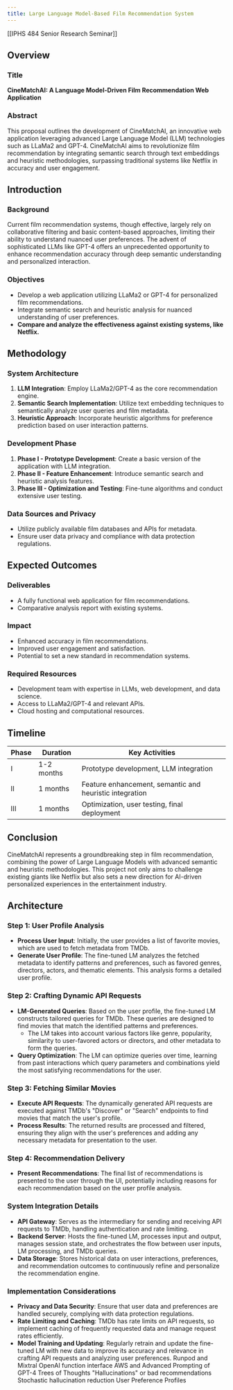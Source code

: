 ```yaml
---
title: Large Language Model-Based Film Recommendation System
---
```

[[IPHS 484 Senior Research Seminar]]
## Overview
### Title
**CineMatchAI: A Language Model-Driven Film Recommendation Web Application**
### Abstract
This proposal outlines the development of CineMatchAI, an innovative web application leveraging advanced Large Language Model (LLM) technologies such as LLaMa2 and GPT-4. CineMatchAI aims to revolutionize film recommendation by integrating semantic search through text embeddings and heuristic methodologies, surpassing traditional systems like Netflix in accuracy and user engagement.
## Introduction
### Background
Current film recommendation systems, though effective, largely rely on collaborative filtering and basic content-based approaches, limiting their ability to understand nuanced user preferences. The advent of sophisticated LLMs like GPT-4 offers an unprecedented opportunity to enhance recommendation accuracy through deep semantic understanding and personalized interaction.
### Objectives
- Develop a web application utilizing LLaMa2 or GPT-4 for personalized film recommendations.
- Integrate semantic search and heuristic analysis for nuanced understanding of user preferences.
- **Compare and analyze the effectiveness against existing systems, like Netflix.**
## Methodology
### System Architecture
1. **LLM Integration**: Employ LLaMa2/GPT-4 as the core recommendation engine.
2. **Semantic Search Implementation**: Utilize text embedding techniques to semantically analyze user queries and film metadata.
3. **Heuristic Approach**: Incorporate heuristic algorithms for preference prediction based on user interaction patterns.
### Development Phase
1. **Phase I - Prototype Development**: Create a basic version of the application with LLM integration.
2. **Phase II - Feature Enhancement**: Introduce semantic search and heuristic analysis features.
3. **Phase III - Optimization and Testing**: Fine-tune algorithms and conduct extensive user testing.
### Data Sources and Privacy
- Utilize publicly available film databases and APIs for metadata.
- Ensure user data privacy and compliance with data protection regulations.
## Expected Outcomes
### Deliverables
- A fully functional web application for film recommendations.
- Comparative analysis report with existing systems.
### Impact
- Enhanced accuracy in film recommendations.
- Improved user engagement and satisfaction.
- Potential to set a new standard in recommendation systems.
### Required Resources
- Development team with expertise in LLMs, web development, and data science.
- Access to LLaMa2/GPT-4 and relevant APIs.
- Cloud hosting and computational resources.
## Timeline
| Phase | Duration   | Key Activities                                          |
| ----- | ---------- | ------------------------------------------------------- |
| I     | 1-2 months | Prototype development, LLM integration                  |
| II    | 1 months   | Feature enhancement, semantic and heuristic integration |
| III   | 1 months   | Optimization, user testing, final deployment            |
## Conclusion
CineMatchAI represents a groundbreaking step in film recommendation, combining the power of Large Language Models with advanced semantic and heuristic methodologies. This project not only aims to challenge existing giants like Netflix but also sets a new direction for AI-driven personalized experiences in the entertainment industry.
## Architecture
### Step 1: User Profile Analysis
- **Process User Input**: Initially, the user provides a list of favorite movies, which are used to fetch metadata from TMDb.
- **Generate User Profile**: The fine-tuned LM analyzes the fetched metadata to identify patterns and preferences, such as favored genres, directors, actors, and thematic elements. This analysis forms a detailed user profile.
### Step 2: Crafting Dynamic API Requests
- **LM-Generated Queries**: Based on the user profile, the fine-tuned LM constructs tailored queries for TMDb. These queries are designed to find movies that match the identified patterns and preferences.
    - The LM takes into account various factors like genre, popularity, similarity to user-favored actors or directors, and other metadata to form the queries.
- **Query Optimization**: The LM can optimize queries over time, learning from past interactions which query parameters and combinations yield the most satisfying recommendations for the user.
### Step 3: Fetching Similar Movies
- **Execute API Requests**: The dynamically generated API requests are executed against TMDb's "Discover" or "Search" endpoints to find movies that match the user's profile.
- **Process Results**: The returned results are processed and filtered, ensuring they align with the user's preferences and adding any necessary metadata for presentation to the user.
### Step 4: Recommendation Delivery
- **Present Recommendations**: The final list of recommendations is presented to the user through the UI, potentially including reasons for each recommendation based on the user profile analysis.
### System Integration Details
- **API Gateway**: Serves as the intermediary for sending and receiving API requests to TMDb, handling authentication and rate limiting.
- **Backend Server**: Hosts the fine-tuned LM, processes input and output, manages session state, and orchestrates the flow between user inputs, LM processing, and TMDb queries.
- **Data Storage**: Stores historical data on user interactions, preferences, and recommendation outcomes to continuously refine and personalize the recommendation engine.
### Implementation Considerations
- **Privacy and Data Security**: Ensure that user data and preferences are handled securely, complying with data protection regulations.
- **Rate Limiting and Caching**: TMDb has rate limits on API requests, so implement caching of frequently requested data and manage request rates efficiently.
- **Model Training and Updating**: Regularly retrain and update the fine-tuned LM with new data to improve its accuracy and relevance in crafting API requests and analyzing user preferences.
Runpod and Mixtral
OpenAI function interface
AWS and Advanced Prompting of GPT-4
Trees of Thoughts 
"Hallucinations" or bad recommendations
Stochastic hallucination reduction
User Preference Profiles